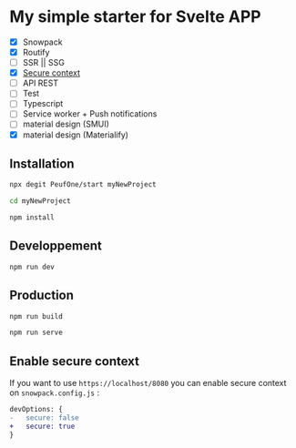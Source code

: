 # My simple starter for Svelte APP

- [X] Snowpack
- [X] Routify
- [ ] SSR || SSG
- [X] [Secure context](https://gist.github.com/cecilemuller/9492b848eb8fe46d462abeb26656c4f8)
- [ ] API REST
- [ ] Test
- [ ] Typescript
- [ ] Service worker + Push notifications
- [ ] material design (SMUI)
- [X] material design (Materialify)

## Installation

```bash
npx degit PeufOne/start myNewProject

cd myNewProject

npm install
```

## Developpement

```bash
npm run dev
```

## Production

```bash
npm run build

npm run serve
```

## Enable secure context

If you want to use `https://localhost/8080` you can enable secure context on `snowpack.config.js` :

```diff
devOptions: {
-   secure: false
+   secure: true
}
```
